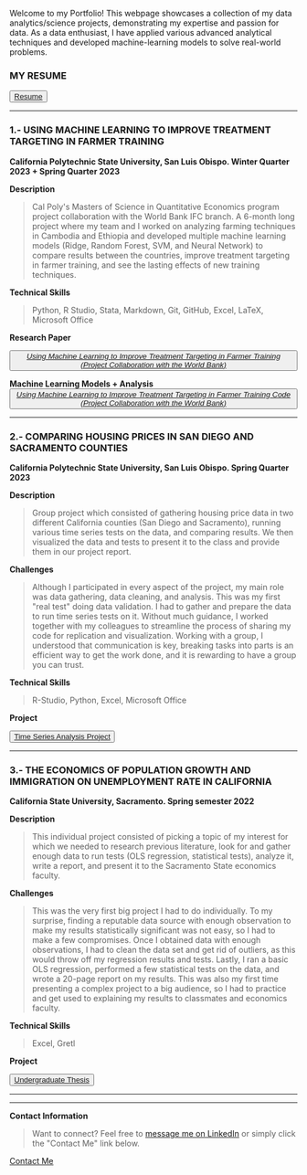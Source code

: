 

Welcome to my Portfolio! This webpage showcases a collection of my data analytics/science projects, demonstrating my expertise and passion for data. As a data enthusiast, I have applied various advanced analytical techniques and developed machine-learning models to solve real-world problems.

### MY RESUME

<button id="project-button"><a href="AndresPerezMtz_Resume.pdf">Resume</a></button>



--------------------------------------------------------------------------------------------------------------------------------------------------------------------------------------------------------------------------------------------------------------------------------------------------------------------------------------------------------------------------------------------------------------------------------------


### 1.- USING MACHINE LEARNING TO IMPROVE TREATMENT TARGETING IN FARMER TRAINING

**California Polytechnic State University, San Luis Obispo. Winter Quarter 2023 + Spring Quarter 2023**

**Description**
> Cal Poly's Masters of Science in Quantitative Economics program project collaboration with the World Bank IFC branch. A 6-month long project where my team and I worked on analyzing farming techniques in Cambodia and Ethiopia and developed multiple machine learning models (Ridge, Random Forest, SVM, and Neural Network) to compare results between the countries, improve treatment targeting in farmer training, and see the lasting effects of new training techniques.

**Technical Skills**
> Python, R Studio, Stata, Markdown, Git, GitHub, Excel, LaTeX, Microsoft Office


**Research Paper**

<button id="project-button"><a href="Use_Machine_Learning_to_Improve_Treatment_Targeting_in_Farmer_Training.pdf">*Using Machine Learning to Improve Treatment Targeting in Farmer Training (Project Collaboration with the World Bank)*</a></button>

**Machine Learning Models + Analysis**
<button id="project-button"><a href="ML_Analysis.html">*Using Machine Learning to Improve Treatment Targeting in Farmer Training Code (Project Collaboration with the World Bank)*</a></button>



--------------------------------------------------------------------------------------------------------------------------------------------------------------------------------------------------------------------------------------------------------------------------------------------------------------------------------------------------------------------------------------------------------------------------------------



### 2.- COMPARING HOUSING PRICES IN SAN DIEGO AND SACRAMENTO COUNTIES

**California Polytechnic State University, San Luis Obispo. Spring Quarter 2023**

**Description**

> Group project which consisted of gathering housing price data in two different California counties (San Diego and Sacramento), running various time series tests on the data, and comparing results. We then visualized the data and tests to present it to the class and provide them in our project report.

**Challenges**

> Although I participated in every aspect of the project, my main role was data gathering, data cleaning, and analysis. This was my first "real test" doing data validation. I had to gather and prepare the data to run time series tests on it. Without much guidance, I worked together with my colleagues to streamline the process of sharing my code for replication and visualization. Working with a group, I understood that communication is key, breaking tasks into parts is an efficient way to get the work done, and it is rewarding to have a group you can trust.

**Technical Skills**

> R-Studio, Python, Excel, Microsoft Office

**Project**

<button id="project-button"><a href="House Prices in San Diego and Sacramento.pdf">Time Series Analysis Project</a></button>



--------------------------------------------------------------------------------------------------------------------------------------------------------------------------------------------------------------------------------------------------------------------------------------------------------------------------------------------------------------------------------------------------------------------------------------



### 3.- THE ECONOMICS OF POPULATION GROWTH AND IMMIGRATION ON UNEMPLOYMENT RATE IN CALIFORNIA

**California State University, Sacramento. Spring semester 2022**

**Description** 

> This individual project consisted of picking a topic of my interest for which we needed to research previous literature, look for and gather enough data to run tests (OLS regression, statistical tests), analyze it, write a report, and present it to the Sacramento State economics faculty.

**Challenges**

> This was the very first big project I had to do individually. To my surprise, finding a reputable data source with enough observation to make my results statistically significant was not easy, so I had to make a few compromises. Once I obtained data with enough observations, I had to clean the data set and get rid of outliers, as this would throw off my regression results and tests. Lastly, I ran a basic OLS regression, performed a few statistical tests on the data, and wrote a 20-page report on my results. This was also my first time presenting a complex project to a big audience, so I had to practice and get used to explaining my results to classmates and economics faculty.    

**Technical Skills**

> Excel, Gretl 

**Project**

<button id="project-button"><a href="THE ECONOMICS OF POPULATION GROWTH AND IMMIGRATION ON UNEMPLOYMENT RATE IN CALIFORNIA.pdf">Undergraduate Thesis</a></button>



  
<html>
<head>
  <title>Button Example</title>
  <style>
    /* Styles for the button with "project-button" id */
    #project-button: hover {
      background-color: rgba(171, 235, 198);
      color: white;
      font-size: 16px;
      padding: 10px 20px;
      border: none;
      border-radius: 5px;
      cursor: pointer;
    }
        /* Additional styles for the button when hovered */
    #project-button:hover {
      background-color: rgba(171, 235, 198);
    }
  </style>
</head>
</html>


_________________________________________________________________________________________________________________________________________________________________________________________________________________
_________________________________________________________________________________________________________________________________________________________________________________________________________________

**Contact Information**
> Want to connect? Feel free to <a href="https://www.linkedin.com/in/andres-p-b3923b225/">message me on LinkedIn</a> or simply click the "Contact Me" link below.



<body>
  <div class="contact-button">
    <a href="mailto:andy._992010@hotmail.com">Contact Me</a>
  </div>
</body>




